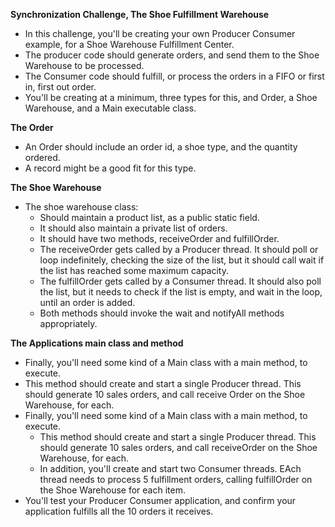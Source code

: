 **Synchronization Challenge, The Shoe Fulfillment Warehouse**
- In this challenge, you'll be creating your own Producer Consumer example, for a Shoe Warehouse Fulfillment Center. 
- The producer code should generate orders, and send them to the Shoe Warehouse to be processed. 
- The Consumer code should fulfill, or process the orders in a FIFO or first in, first out order. 
- You'll be creating at a minimum, three types for this, and Order, a Shoe Warehouse, and a Main executable class. 

**The Order**
- An Order should include an order id, a shoe type, and the quantity ordered.
- A record might be a good fit for this type. 

**The Shoe Warehouse**
- The shoe warehouse class: 
  - Should maintain a product list, as a public static field. 
  - It should also maintain a private list of orders. 
  - It should have two methods, receiveOrder and fulfillOrder.
  - The receiveOrder gets called by a Producer thread. It should poll or loop indefinitely, checking the size of the list, but it should call wait if the list has reached some maximum capacity.
  - The fulfillOrder gets called by a Consumer thread. It should also poll the list, but it needs to check if the list is empty, and wait in the loop, until an order is added. 
  - Both methods should invoke the wait and notifyAll methods appropriately.
  
**The Applications main class and method**
- Finally, you'll need some kind of a Main class with a main method, to execute. 
- This method should create and start a single Producer thread. This should generate 10 sales orders, and call receive Order on the Shoe Warehouse, for each. 
- Finally, you'll need some kind of a Main class with a main method, to execute. 
  - This method should create and start a single Producer thread. This should generate 10 sales orders, and call receiveOrder on the Shoe Warehouse, for each.
  - In addition, you'll create and start two Consumer threads. EAch thread needs to process 5 fulfillment orders, calling fulfillOrder on the Shoe Warehouse for each item. 
- You'll test your Producer Consumer application, and confirm your application fulfills all the 10 orders it receives.

